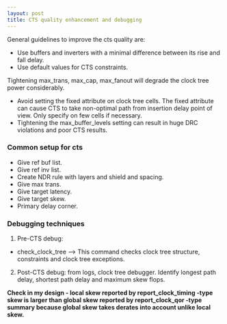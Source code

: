 ```yaml
---
layout: post
title: CTS quality enhancement and debugging
---
```


General guidelines to improve the cts quality are:
- Use buffers and inverters with a minimal difference between its rise and fall delay.
- Use default values for CTS constraints.

Tightening max_trans, max_cap, max_fanout will degrade the clock tree power considerably.
- Avoid setting the fixed attribute on clock tree cells. The fixed attribute can cause CTS to take non-optimal path from insertion delay point of view. Only specify on few cells if necessary.
- Tightening the max_buffer_levels setting can result in huge DRC violations and poor CTS results.

### Common setup for cts
- Give ref buf list.
- Give ref inv list.
- Create NDR rule with layers and shield and spacing.
- Give max trans.
- Give target latency.
- Give target skew.
- Primary delay corner.


### Debugging techniques

1)  Pre-CTS debug:
- check_clock_tree --> This command checks clock tree structure, constraints and clock tree exceptions.

2) Post-CTS debug:
from logs, clock tree debugger. Identify longest path delay, shortest path delay and maximum skew flops.

**Check in my design - local skew reported by report_clock_timing -type skew is larger than global skew reported by report_clock_qor -type summary because global skew takes derates into account unlike local skew.**
